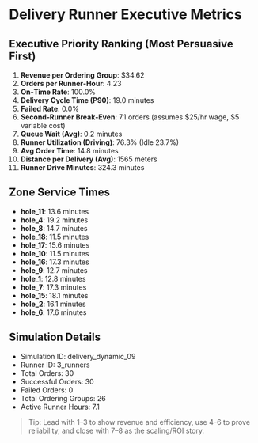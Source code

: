 # Delivery Runner Executive Metrics

## Executive Priority Ranking (Most Persuasive First)
1. **Revenue per Ordering Group**: $34.62
2. **Orders per Runner‑Hour**: 4.23
3. **On‑Time Rate**: 100.0%
4. **Delivery Cycle Time (P90)**: 19.0 minutes
5. **Failed Rate**: 0.0%
6. **Second‑Runner Break‑Even**: 7.1 orders (assumes $25/hr wage, $5 variable cost)
7. **Queue Wait (Avg)**: 0.2 minutes
8. **Runner Utilization (Driving)**: 76.3% (Idle 23.7%)
9. **Avg Order Time**: 14.8 minutes
10. **Distance per Delivery (Avg)**: 1565 meters
11. **Runner Drive Minutes**: 324.3 minutes

## Zone Service Times
- **hole_11**: 13.6 minutes
- **hole_4**: 19.2 minutes
- **hole_8**: 14.7 minutes
- **hole_18**: 11.5 minutes
- **hole_17**: 15.6 minutes
- **hole_10**: 11.5 minutes
- **hole_16**: 17.3 minutes
- **hole_9**: 12.7 minutes
- **hole_1**: 12.8 minutes
- **hole_7**: 17.3 minutes
- **hole_15**: 18.1 minutes
- **hole_2**: 16.1 minutes
- **hole_6**: 17.6 minutes


## Simulation Details
- Simulation ID: delivery_dynamic_09
- Runner ID: 3_runners
- Total Orders: 30
- Successful Orders: 30
- Failed Orders: 0
- Total Ordering Groups: 26
- Active Runner Hours: 7.1

> Tip: Lead with 1–3 to show revenue and efficiency, use 4–6 to prove reliability, and close with 7–8 as the scaling/ROI story.
